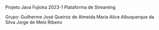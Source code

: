 Projeto Java Fujioka 2023-1
Plataforma de Streaming 

Grupo:
Guilherme José Queiroz de Almeida
Maria Alice Albuquerque da Silva
Jorge de Melo Ribeiro

